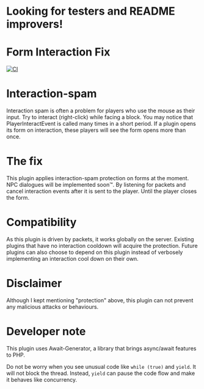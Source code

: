 # Looking for testers and README improvers!
# Form Interaction Fix
[![CI](https://github.com/Endermanbugzjfc/FormInteractionFix/actions/workflows/main.yml/badge.svg)](https://github.com/Endermanbugzjfc/FormInteractionFix/actions/workflows/main.yml)
# Interaction-spam
Interaction spam is often a problem for players who use the mouse as their input.
Try to interact (right-click) while facing a block.
You may notice that PlayerInteractEvent is called many times in a short period.
If a plugin opens its form on interaction, these players will see the form opens more than once.

# The fix
This plugin applies interaction-spam protection on forms at the moment.
NPC dialogues will be implemented soon™.
By listening for packets and cancel interaction events after it is sent to the player.
Until the player closes the form.

# Compatibility
As this plugin is driven by packets, it works globally on the server.
Existing plugins that have no interaction cooldown will acquire the protection.
Future plugins can also choose to depend on this plugin instead of verbosely implementing an interaction cool down on their own.

# Disclaimer
Although I kept mentioning "protection" above, this plugin can not prevent any malicious attacks or behaviours.

# Developer note
This plugin uses Await-Generator, a library that brings async/await features to PHP.

Do not be worry when you see unusual code like `while (true)` and `yield`. It will not block the thread. Instead, `yield` can pause the code flow and make it behaves like concurrency.

